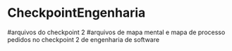 # CheckpointEngenharia
#arquivos do checkpoint 2 
#arquivos de mapa mental e mapa de processo pedidos no checkpoint 2 de engenharia de software
